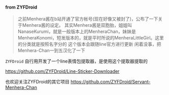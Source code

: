 #### from ZYFDroid

> 之前Menhera酱在b站开通了官方帐号(现在好像又被封了)，公布了一下关于Menhera酱的设定。
> 其实Menhera酱是双胞胎，姐姐叫NanaseKurumi，就是一般版本上的MenheraChan，妹妹是MenheraKonomi，短发版本的，就是平时所说的MenheraLittleGirl。这里的分类就是按照名字分的
>这个版本会跟随line官方进行更新
>闲着没事，把Menhera-Chan一到五汉化了一下


`ZYFDroid` 自行用开发了一个line表情包提取器，是使用这个提取器提取的

https://github.com/ZYFDroid/Line-Sticker-Downloader

也欢迎关注ZYFDroid的其它项目
https://github.com/ZYFDroid/Servant-Menhera-Chan